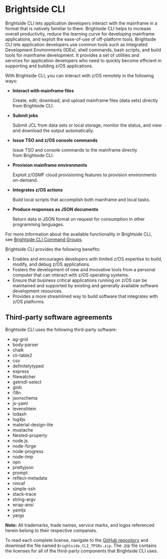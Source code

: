 # Brightside CLI

Brightside CLI lets application developers interact with the mainframe in a format that is natively familiar to them. Brightside CLI helps to increase overall productivity, reduce the learning curve for developing mainframe applications, and exploit the ease-of-use of off-platform tools.
Brightside CLI lets application developers use common tools such as Integrated Development Environments (IDEs), shell commands, bash scripts, and build tools for mainframe development. It provides a set of utilities and services for application developers who need to quickly become efficient in supporting and building z/OS applications.

With Brightside CLI, you can interact with z/OS remotely in the following ways:

  - **Interact with mainframe files**    

    Create, edit, download, and upload mainframe files (data sets) directly from Brightside CLI. 

  - **Submit jobs**    

    Submit JCL from data sets or local storage, monitor the status, and view and download the output automatically.

  - **Issue TSO and z/OS console commands**    

    Issue TSO and console commands to the mainframe directly    from Brightside CLI.

  - **Provision mainframe environments**    

    Exploit z/OSMF cloud provisioning features to provision environments on-demand.

  - **Integrates z/OS actions**    

    Build local scripts that accomplish both mainframe and local tasks. 

  - **Produce responses as JSON documents**    

    Return data in JSON format on request for consumption in other programming languages.

For more information about the available functionality in Brightside CLI, see [Brightside CLI Command Groups](cli-commandgroups.md).

Brightside CLI provides the following benefits:

  - Enables and encourages developers with limited z/OS expertise to build, modify, and debug z/OS applications.
  - Fosters the development of new and innovative tools from a personal computer that can interact with z/OS operating systems.
  - Ensure that business critical applications running on z/OS can be maintained and supported by existing and generally available software development resources.
  - Provides a more streamlined way to build software that integrates with z/OS platforms.

## Third-party software agreements

Brightside CLI uses the following third-party software:
- ag-grid
- body-parser
- chalk
- cli-table2
- csv
- definitelytyped
- express
- filewatcher
- getmdl-select
- glob
- i18n
- jsonschema
- js-yaml
- levenshtein
- lodash
- log4js
- material-design-lite
- mustache
- Nested-property
- node.js
- node-forge
- node-progress
- node-tmp
- opn
- prettyjson
- prompt
- reflect-metadata
- rimraf
- simple-ssh
- stack-trace
- string-argv
- wrap-ansi
- yamljs
- yargs

**Note:** All trademarks, trade names, service marks, and logos referenced herein belong to their respective
companies.

To read each complete license, navigate to the [GitHub repository](https://github.com/gizafoundation/Downloads/releases) and download the file named
`Brightside_CLI_TPSRs.zip`. The .zip file contains the licenses for all of the third-party components that Brightside CLI uses.
